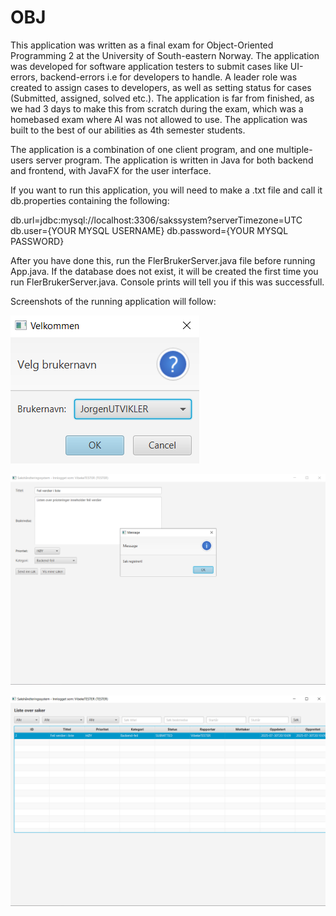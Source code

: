 # OBJ

This application was written as a final exam for Object-Oriented Programming 2 at the University of South-eastern Norway. The application was developed for software application testers to submit cases like UI-errors, backend-errors i.e for developers to handle. A leader role was created to assign cases to developers, as well as setting status for cases (Submitted, assigned, solved etc.). The application is far from finished, as we had 3 days to make this from scratch during the exam, which was a homebased exam where AI was not allowed to use. The application was built to the best of our abilities as 4th semester students.

The application is a combination of one client program, and one multiple-users server program. The application is written in Java for both backend and frontend, with JavaFX for the user interface.

If you want to run this application, you will need to make a .txt file and call it db.properties containing the following:

db.url=jdbc:mysql://localhost:3306/sakssystem?serverTimezone=UTC
db.user={YOUR MYSQL USERNAME}
db.password={YOUR MYSQL PASSWORD}

After you have done this, run the FlerBrukerServer.java file before running App.java. If the database does not exist, it will be created the first time you run FlerBrukerServer.java. Console prints will tell you if this was successfull.

Screenshots of the running application will follow:

![Login screen](/sakshandteringssystem/src/main/java/com/eksamen2025/ressurser/screenshots/image1.png)

![Tester view](/sakshandteringssystem/src/main/java/com/eksamen2025/ressurser/screenshots/image3.png)

![Tester view 2](/sakshandteringssystem/src/main/java/com/eksamen2025/ressurser/screenshots/image4.png)